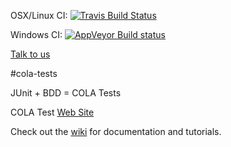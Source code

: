 OSX/Linux CI: [![Travis Build Status](https://travis-ci.org/bmsantos/cola-tests.svg?branch=master)](https://travis-ci.org/bmsantos/cola-tests)

Windows CI: [![AppVeyor Build status](https://ci.appveyor.com/api/projects/status/fkc815niqbmniq6r?svg=true)](https://ci.appveyor.com/project/bmsantos/cola-tests)

[Talk to us](https://cola-tests.herokuapp.com)


#cola-tests

JUnit + BDD = COLA Tests

COLA Test [Web Site](http://bmsantos.github.io/cola-tests/)

Check out the [wiki](https://github.com/bmsantos/cola-tests/wiki) for documentation and tutorials.
